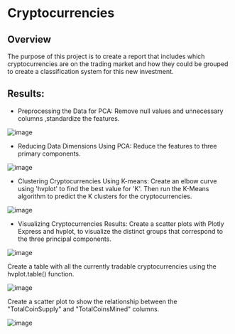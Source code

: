 # Cryptocurrencies

## Overview
The purpose of this project is to create a report that includes which cryptocurrencies are on the trading market and how they could be grouped to create a classification system for this new investment.

## Results:

- Preprocessing the Data for PCA: Remove null values and unnecessary columns ,standardize the features.

![image](https://user-images.githubusercontent.com/120151872/235381298-cbdbe432-e46d-4e00-92f1-63309e399619.png)

- Reducing Data Dimensions Using PCA: Reduce the features to three primary components.

![image](https://user-images.githubusercontent.com/120151872/235381368-116cff4e-f311-4fcf-975d-6818cdec501d.png)

- Clustering Cryptocurrencies Using K-means: Create an elbow curve using 'hvplot' to find the best value for 'K'. Then run the K-Means algorithm to predict the K clusters for the cryptocurrencies.

![image](https://user-images.githubusercontent.com/120151872/235381456-f6247f84-c977-44eb-955b-a8051f486d9a.png)

- Visualizing Cryptocurrencies Results:  Create a scatter plots with Plotly Express and hvplot, to visualize the distinct groups that correspond to the three principal components.

![image](https://user-images.githubusercontent.com/120151872/235381544-30fcbe57-3cab-40fd-86f5-d7ed35284cb6.png)

Create a table with all the currently tradable cryptocurrencies using the hvplot.table() function.

![image](https://user-images.githubusercontent.com/120151872/235381612-c2108694-3fd3-4704-ba80-64854d7ebeca.png)

Create a scatter plot to show the relationship between the "TotalCoinSupply" and "TotalCoinsMined" columns.

![image](https://user-images.githubusercontent.com/120151872/235381653-c17b0c3d-2102-486b-a9a3-7ed4548dbdcd.png)
